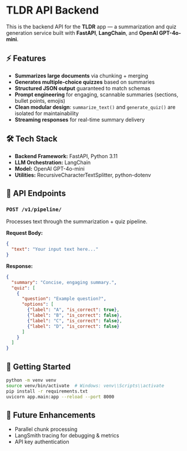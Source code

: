 # TLDR API Backend

This is the backend API for the **TLDR** app — a summarization and quiz generation service built with **FastAPI**, **LangChain**, and **OpenAI GPT-4o-mini**.


## ⚡ Features

- **Summarizes large documents** via chunking + merging
- **Generates multiple-choice quizzes** based on summaries
- **Structured JSON output** guaranteed to match schemas
- **Prompt engineering** for engaging, scannable summaries (sections, bullet points, emojis)
- **Clean modular design**: `summarize_text()` and `generate_quiz()` are isolated for maintainability
- **Streaming responses** for real-time summary delivery


## 🛠️ Tech Stack

- **Backend Framework:** FastAPI, Python 3.11
- **LLM Orchestration:** LangChain
- **Model:** OpenAI GPT-4o-mini
- **Utilities:** RecursiveCharacterTextSplitter, python-dotenv

## 📡 API Endpoints

### `POST /v1/pipeline/`
Processes text through the summarization + quiz pipeline.

**Request Body:**
```json
{
  "text": "Your input text here..."
}
```

**Response:**
```json
{
  "summary": "Concise, engaging summary.",
  "quiz": [
    {
      "question": "Example question?",
      "options": [
        {"label": "A", "is_correct": true},
        {"label": "B", "is_correct": false},
        {"label": "C", "is_correct": false},
        {"label": "D", "is_correct": false}
      ]
    }
  ]
}
```

## 🚀 Getting Started
```bash
python -m venv venv
source venv/bin/activate  # Windows: venv\\Scripts\\activate
pip install -r requirements.txt
uvicorn app.main:app --reload --port 8000
```

## 🔮 Future Enhancements
- Parallel chunk processing
- LangSmith tracing for debugging & metrics
- API key authentication